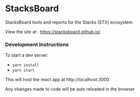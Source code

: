 # StacksBoard

StacksBoard tools and reports for the Stacks (STX) ecosystem

View the site at : https://stacksboard.github.io/

### Development Instructions

To start a dev server: 
* `yarn install`
* `yarn start`

This will host the react app at http://localhost:3000

Any changes made to code will be auto reloaded in the browser
